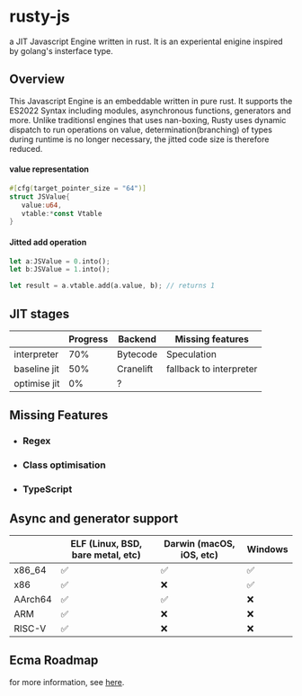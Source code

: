 # rusty-js
 a JIT Javascript Engine written in rust. It is an experiental enigine inspired by golang's insterface type.

## Overview

This Javascript Engine is an embeddable written in pure rust. It supports the ES2022 Syntax including modules, asynchronous functions, generators and more.
Unlike traditionsl engines that uses nan-boxing, Rusty uses dynamic dispatch to run operations on value, determination(branching) of types during runtime is no longer necessary, the jitted code size is therefore reduced.

#### value representation
```rust
#[cfg(target_pointer_size = "64")]
struct JSValue{
   value:u64,
   vtable:*const Vtable
}
```
#### Jitted add operation
```rust
let a:JSValue = 0.into();
let b:JSValue = 1.into();

let result = a.vtable.add(a.value, b); // returns 1
```

## JIT stages
|               | Progress |  Backend  |     Missing features     |
| ------------- | -------- | --------- | ------------------------ |
| interpreter   | 70%      | Bytecode  | Speculation              |
| baseline jit  | 50%      | Cranelift | fallback to interpreter  |
| optimise jit  | 0%       | ?         |                          |

## Missing Features
* ### Regex
* ### Class optimisation
* ### TypeScript

## Async and generator support
|         | ELF (Linux, BSD, bare metal, etc) | Darwin (macOS, iOS, etc) | Windows |
| ------- | --------------------------------- | ------------------------ | ------- |
| x86_64  | ✅                                 | ✅                        | ✅       |
| x86     | ✅                                 | ❌                        | ✅       |
| AArch64 | ✅                                 | ✅                        | ❌       |
| ARM     | ✅                                 | ❌                        | ❌       |
| RISC-V  | ✅                                 | ❌                        | ❌       |

## Ecma Roadmap
for more information, see [here](https://github.com/YC-Lammy/rusty-js/projects).
